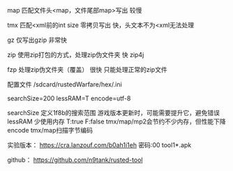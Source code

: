 map 匹配文件头<map，文件尾部map>写出
较慢

tmx 匹配<xml前的int size 零拷贝写出
快，头文本不为<xml无法处理

gz 仅写出gzip
非常快

zip 使用zip打包的方式，处理zip伪文件夹
快 zip4j

fzp 处理zip伪文件夹（覆盖）
很快 只能处理正常的zip文件

配置文件
/sdcard/rustedWarfare/hex/.ini

searchSize=200
lessRAM=T
encode=utf-8

searchSize
定义1f8b的搜索范围
游戏版本更新时，可能需要提升它，避免错误
lessRAM
少使用内存 T:true F:false
tmx/map/mp2会节约不少内存，但性能下降
encode
tmx/map扫描字节编码

实验版本：
https://cra.lanzouf.com/b0ah1i1eh
密码:00
tool1*.apk

github：
https://github.com/n9tank/rusted-tool